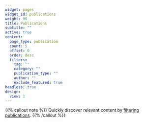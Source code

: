 ```yaml
---
widget: pages
widget_id: publications
weight: 90
title: Publications
subtitle: ""
active: true
content:
  page_type: publication
  count: 5
  offset: 0
  order: desc
  filters:
    tag: ""
    category: ""
    publication_type: ""
    author: ""
    exclude_featured: true
headless: true
design:
  view: 1
---
```


{{% callout note %}}
Quickly discover relevant content by [filtering publications](./publication/).
{{% /callout %}}
